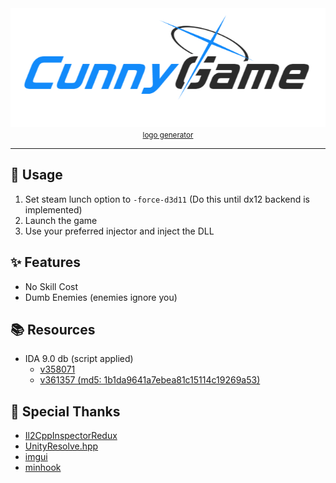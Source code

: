 <div align="center">
    <img src="assets/cunny-game.png" alt="LogoText">
    <br>
    <a href="https://github.com/nulla2011/bluearchive-logo"><small>logo generator</small></a>
</div>

---

## 📝 Usage 
1. Set steam lunch option to `-force-d3d11` (Do this until dx12 backend is implemented)
2. Launch the game
3. Use your preferred injector and inject the DLL

## ✨ Features
- No Skill Cost
- Dumb Enemies (enemies ignore you)

## 📚 Resources
- IDA 9.0 db (script applied)
    - [v358071](https://mega.nz/file/T0QVyKib#iRWgX4d3PAVcNlciOaS2zs-bm2yAMbsB24ZIdGJG9cQ)
    - [v361357 (md5: 1b1da9641a7ebea81c15114c19269a53)]()

## 🙏 Special Thanks
- [Il2CppInspectorRedux](https://github.com/LukeFZ/Il2CppInspectorRedux)
- [UnityResolve.hpp](https://github.com/issuimo/UnityResolve.hpp)
- [imgui](https://github.com/ocornut/imgui)
- [minhook](https://github.com/TsudaKageyu/minhook)